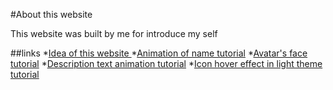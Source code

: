#About this website

This website was built by me for introduce my self

##links
*[Idea of this website ](https://linktr.ee/)
*[Animation of name tutorial](https://youtu.be/ccO2B40zkv4)
*[Avatar's face tutorial](https://youtu.be/WqgKe3dcXxg)
*[Description text animation tutorial](https://youtu.be/78SGNoUgqRs)
*[Icon hover effect in light theme tutorial](https://youtu.be/429uihNI45k)